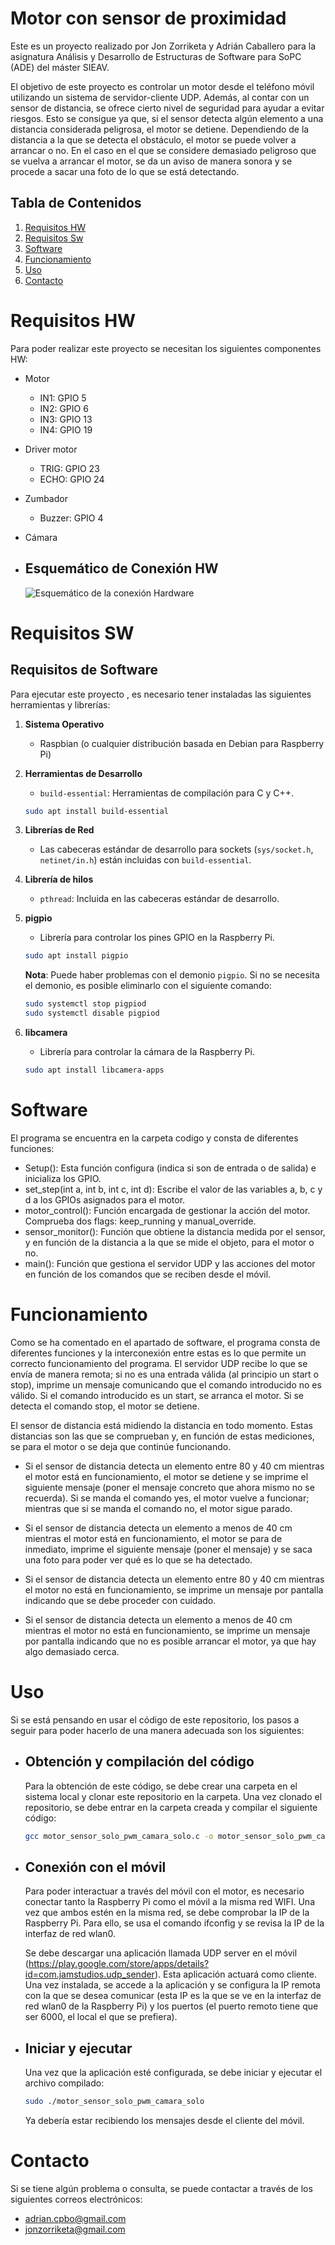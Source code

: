# Motor con sensor de proximidad

Este es un proyecto realizado por Jon Zorriketa y Adrián Caballero para la asignatura Análisis y Desarrollo de Estructuras de Software para SoPC (ADE) del máster SIEAV.

El objetivo de este proyecto es controlar un motor desde el teléfono móvil utilizando un sistema de servidor-cliente UDP. Además, al contar con un sensor de distancia, se ofrece cierto nivel de seguridad para ayudar a evitar riesgos. Esto se consigue ya que, si el sensor detecta algún elemento a una distancia considerada peligrosa, el motor se detiene. Dependiendo de la distancia a la que se detecta el obstáculo, el motor se puede volver a arrancar o no. En el caso en el que se considere demasiado peligroso que se vuelva a arrancar el motor, se da un aviso de manera sonora y se procede a sacar una foto de lo que se está detectando.


## Tabla de Contenidos

1. [Requisitos HW](#RequisitosHW)
2. [Requisitos Sw](#RequisitosSW)
3. [Software](#Software)
4. [Funcionamiento](#Funcionamiento)
5. [Uso](#Uso)
6. [Contacto](#Contacto)


# Requisitos HW
Para poder realizar este proyecto se necesitan los siguientes componentes HW:
- Motor
    - IN1: GPIO 5
    - IN2: GPIO 6
    - IN3: GPIO 13
    - IN4: GPIO 19
- Driver motor
    - TRIG: GPIO 23
    - ECHO: GPIO 24
- Zumbador
    - Buzzer: GPIO 4
- Cámara
- ## Esquemático de Conexión HW


    ![Esquemático de la conexión Hardware](imagenes/Diagrama_ADE.drawio.png)

# Requisitos SW

## Requisitos de Software

Para ejecutar este proyecto , es necesario tener instaladas las siguientes herramientas y librerías:

1. **Sistema Operativo**
    - Raspbian (o cualquier distribución basada en Debian para Raspberry Pi)

2. **Herramientas de Desarrollo**
    - `build-essential`: Herramientas de compilación para C y C++.
    ```sh
    sudo apt install build-essential
    ```

3. **Librerías de Red**
    - Las cabeceras estándar de desarrollo para sockets (`sys/socket.h`, `netinet/in.h`) están incluidas con `build-essential`.

4. **Librería de hilos**
    - `pthread`: Incluida en las cabeceras estándar de desarrollo.

5. **pigpio**
    - Librería para controlar los pines GPIO en la Raspberry Pi.
    ```sh
    sudo apt install pigpio
    ```

    **Nota**: Puede haber problemas con el demonio `pigpio`. Si no se necesita el demonio, es posible eliminarlo con el siguiente comando:
    ```sh
    sudo systemctl stop pigpiod
    sudo systemctl disable pigpiod
    ```

6. **libcamera**
    - Librería para controlar la cámara de la Raspberry Pi.
    ```sh
    sudo apt install libcamera-apps
    ```
# Software

El programa se encuentra en la carpeta codigo y consta de diferentes funciones:
- Setup(): Esta función configura (indica si son de entrada o de salida) e inicializa los GPIO.
- set_step(int a, int b, int c, int d): Escribe el valor de las variables a, b, c y d a los GPIOs asignados para el motor.
- motor_control(): Función encargada de gestionar la acción del motor. Comprueba dos flags: keep_running y manual_override.
- sensor_monitor(): Función que obtiene la distancia medida por el sensor, y en función de la distancia a la que se mide el objeto, para el motor o no.
- main(): Función que gestiona el servidor UDP y las acciones del motor en función de los comandos que se reciben desde el móvil.


# Funcionamiento

Como se ha comentado en el apartado de software, el programa consta de diferentes funciones y la interconexión entre estas es lo que permite un correcto funcionamiento del programa. El servidor UDP recibe lo que se envía de manera remota; si no es una entrada válida (al principio un start o stop), imprime un mensaje comunicando que el comando introducido no es válido. Si el comando introducido es un start, se arranca el motor. Si se detecta el comando stop, el motor se detiene.

El sensor de distancia está midiendo la distancia en todo momento. Estas distancias son las que se comprueban y, en función de estas mediciones, se para el motor o se deja que continúe funcionando.
- Si el sensor de distancia detecta un elemento entre 80 y 40 cm mientras el motor está en funcionamiento, el motor se detiene y se imprime el siguiente mensaje (poner el mensaje concreto que ahora mismo no se recuerda). Si se manda el comando yes, el motor vuelve a funcionar; mientras que si se manda el comando no, el motor sigue parado.

- Si el sensor de distancia detecta un elemento a menos de 40 cm mientras el motor está en funcionamiento, el motor se para de inmediato, imprime el siguiente mensaje (poner el mensaje) y se saca una foto para poder ver qué es lo que se ha detectado.

- Si el sensor de distancia detecta un elemento entre 80 y 40 cm mientras el motor no está en funcionamiento, se imprime un mensaje por pantalla indicando que se debe proceder con cuidado.

- Si el sensor de distancia detecta un elemento a menos de 40 cm mientras el motor no está en funcionamiento, se imprime un mensaje por pantalla indicando que no es posible arrancar el motor, ya que hay algo demasiado cerca.


# Uso
Si se está pensando en usar el código de este repositorio, los pasos a seguir para poder hacerlo de una manera adecuada son los siguientes:

- ## Obtención y compilación del código
    Para la obtención de este código, se debe crear una carpeta en el sistema local y clonar este repositorio en la carpeta. Una vez clonado el repositorio, se debe entrar en la carpeta creada 
    y compilar el siguiente código:
    ```sh
    gcc motor_sensor_solo_pwm_camara_solo.c -o motor_sensor_solo_pwm_camara_solo -lpigpio -lpthread
    
    ```


- ## Conexión con el móvil
    Para poder interactuar a través del móvil con el motor, es necesario conectar tanto la Raspberry Pi como el móvil a la misma red WIFI. Una vez que ambos estén en la misma red, se debe comprobar la IP de la Raspberry Pi. Para ello, se usa el comando ifconfig y se revisa la IP de la interfaz de red wlan0.
    
    Se debe descargar una aplicación llamada UDP server en el móvil (https://play.google.com/store/apps/details?id=com.jamstudios.udp_sender). Esta aplicación actuará como cliente. Una vez instalada, se accede a la aplicación y se configura la IP remota con la que se desea comunicar (esta IP es la que se ve en la interfaz de red wlan0 de la Raspberry Pi) y los puertos (el puerto remoto tiene que ser 6000, el local el que se prefiera).

- ## Iniciar y ejecutar
    Una vez que la aplicación esté configurada, se debe iniciar y ejecutar el archivo compilado:
    ```sh
    sudo ./motor_sensor_solo_pwm_camara_solo
    
    ```
    
    Ya debería estar recibiendo los mensajes desde el cliente del móvil.


# Contacto
Si se tiene algún problema o consulta, se puede contactar a través de los siguientes correos electrónicos:
 - adrian.cpbo@gmail.com
 - jonzorriketa@gmail.com






